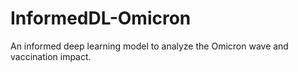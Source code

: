 # InformedDL-Omicron
An informed deep learning model to analyze the Omicron wave and vaccination impact.
